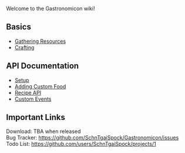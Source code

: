 Welcome to the Gastronomicon wiki!

## Basics

- [Gathering Resources](resource-gathering)
- [Crafting](crafting)

## API Documentation

- [Setup](api-setup)
- [Adding Custom Food](custom-food)
- [Recipe API](recipes)
- [Custom Events](events)

## Important Links

Download: TBA when released \
Bug Tracker: <https://github.com/SchnTgaiSpock/Gastronomicon/issues> \
Todo List: <https://github.com/users/SchnTgaiSpock/projects/1>
